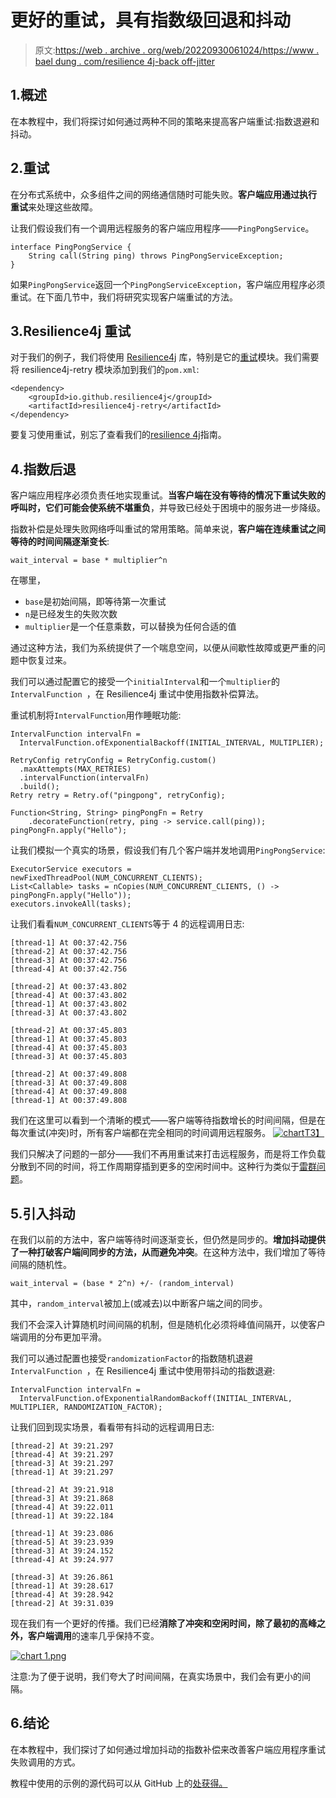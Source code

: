 # 更好的重试，具有指数级回退和抖动

> 原文:[https://web . archive . org/web/20220930061024/https://www . bael dung . com/resilience 4j-back off-jitter](https://web.archive.org/web/20220930061024/https://www.baeldung.com/resilience4j-backoff-jitter)

## 1.**概述**

在本教程中，我们将探讨如何通过两种不同的策略来提高客户端重试:指数退避和抖动。

## 2.重试

在分布式系统中，众多组件之间的网络通信随时可能失败。**客户端应用通过执行** **重试**来处理这些故障。

让我们假设我们有一个调用远程服务的客户端应用程序——`PingPongService`。

```
interface PingPongService {
    String call(String ping) throws PingPongServiceException;
}
```

如果`PingPongService`返回一个`PingPongServiceException`，客户端应用程序必须重试。在下面几节中，我们将研究实现客户端重试的方法。

## 3.Resilience4j 重试

对于我们的例子，我们将使用 [Resilience4j](/web/20220929005048/https://www.baeldung.com/resilience4j) 库，特别是它的[重试](https://web.archive.org/web/20220929005048/https://resilience4j.readme.io/docs/retry)模块。我们需要将 resilience4j-retry 模块添加到我们的`pom.xml`:

```
<dependency>
    <groupId>io.github.resilience4j</groupId>
    <artifactId>resilience4j-retry</artifactId>
</dependency>
```

要复习使用重试，别忘了查看我们的[resilience 4j](/web/20220929005048/https://www.baeldung.com/resilience4j)指南。

## 4.指数后退

客户端应用程序必须负责任地实现重试。**当客户端在没有等待的情况下重试失败的呼叫时，它们可能会使系统不堪重负**，并导致已经处于困境中的服务进一步降级。

指数补偿是处理失败网络呼叫重试的常用策略。简单来说，**客户端在连续重试之间等待的时间间隔逐渐变长**:

```
wait_interval = base * multiplier^n 
```

在哪里，

*   `base`是初始间隔，即等待第一次重试
*   `n`是已经发生的失败次数
*   `multiplier`是一个任意乘数，可以替换为任何合适的值

通过这种方法，我们为系统提供了一个喘息空间，以便从间歇性故障或更严重的问题中恢复过来。

我们可以通过配置它的接受一个`initialInterval`和一个`multiplier`的`IntervalFunction `，在 Resilience4j 重试中使用指数补偿算法。

重试机制将`IntervalFunction`用作睡眠功能:

```
IntervalFunction intervalFn =
  IntervalFunction.ofExponentialBackoff(INITIAL_INTERVAL, MULTIPLIER);

RetryConfig retryConfig = RetryConfig.custom()
  .maxAttempts(MAX_RETRIES)
  .intervalFunction(intervalFn)
  .build();
Retry retry = Retry.of("pingpong", retryConfig);

Function<String, String> pingPongFn = Retry
    .decorateFunction(retry, ping -> service.call(ping));
pingPongFn.apply("Hello"); 
```

让我们模拟一个真实的场景，假设我们有几个客户端并发地调用`PingPongService`:

```
ExecutorService executors = newFixedThreadPool(NUM_CONCURRENT_CLIENTS);
List<Callable> tasks = nCopies(NUM_CONCURRENT_CLIENTS, () -> pingPongFn.apply("Hello"));
executors.invokeAll(tasks); 
```

让我们看看`NUM_CONCURRENT_CLIENTS`等于 4 的远程调用日志:

```
[thread-1] At 00:37:42.756
[thread-2] At 00:37:42.756
[thread-3] At 00:37:42.756
[thread-4] At 00:37:42.756

[thread-2] At 00:37:43.802
[thread-4] At 00:37:43.802
[thread-1] At 00:37:43.802
[thread-3] At 00:37:43.802

[thread-2] At 00:37:45.803
[thread-1] At 00:37:45.803
[thread-4] At 00:37:45.803
[thread-3] At 00:37:45.803

[thread-2] At 00:37:49.808
[thread-3] At 00:37:49.808
[thread-4] At 00:37:49.808
[thread-1] At 00:37:49.808 
```

我们在这里可以看到一个清晰的模式——客户端等待指数增长的时间间隔，但是在每次重试(冲突)时，所有客户端都在完全相同的时间调用远程服务。
[![chart](../Images/6dbaf1443c3c610549d60485c2f179d8.png)T3】](/web/20220929005048/https://www.baeldung.com/wp-content/uploads/2019/09/chart.png)

我们只解决了问题的一部分——我们不再用重试来打击远程服务，而是将工作负载分散到不同的时间，将工作周期穿插到更多的空闲时间中。这种行为类似于[雷群问题](https://web.archive.org/web/20220929005048/https://en.wikipedia.org/wiki/Thundering_herd_problem)。

## 5.引入抖动

在我们以前的方法中，客户端等待时间逐渐变长，但仍然是同步的。**增加抖动提供了一种打破客户端间同步的方法，从而避免冲突**。在这种方法中，我们增加了等待间隔的随机性。

```
wait_interval = (base * 2^n) +/- (random_interval) 
```

其中，`random_interval`被加上(或减去)以中断客户端之间的同步。

我们不会深入计算随机时间间隔的机制，但是随机化必须将峰值间隔开，以使客户端调用的分布更加平滑。

我们可以通过配置也接受`randomizationFactor`的指数随机退避`IntervalFunction `，在 Resilience4j 重试中使用带抖动的指数退避:

```
IntervalFunction intervalFn = 
  IntervalFunction.ofExponentialRandomBackoff(INITIAL_INTERVAL, MULTIPLIER, RANDOMIZATION_FACTOR); 
```

让我们回到现实场景，看看带有抖动的远程调用日志:

```
[thread-2] At 39:21.297
[thread-4] At 39:21.297
[thread-3] At 39:21.297
[thread-1] At 39:21.297

[thread-2] At 39:21.918
[thread-3] At 39:21.868
[thread-4] At 39:22.011
[thread-1] At 39:22.184

[thread-1] At 39:23.086
[thread-5] At 39:23.939
[thread-3] At 39:24.152
[thread-4] At 39:24.977

[thread-3] At 39:26.861
[thread-1] At 39:28.617
[thread-4] At 39:28.942
[thread-2] At 39:31.039
```

现在我们有一个更好的传播。我们已经**消除了冲突和空闲时间，除了最初的高峰之外，客户端调用**的速率几乎保持不变。

[![chart 1.png](../Images/27530232b263356f279d2836485b2eec.png)](/web/20220929005048/https://www.baeldung.com/wp-content/uploads/2019/09/chart-1.png)

注意:为了便于说明，我们夸大了时间间隔，在真实场景中，我们会有更小的间隔。

## 6.结论

在本教程中，我们探讨了如何通过增加抖动的指数补偿来改善客户端应用程序重试失败调用的方式。

教程中使用的示例的源代码可以从 GitHub 上的[处获得。](https://web.archive.org/web/20220929005048/https://github.com/eugenp/tutorials/tree/master/patterns-modules/design-patterns-cloud)